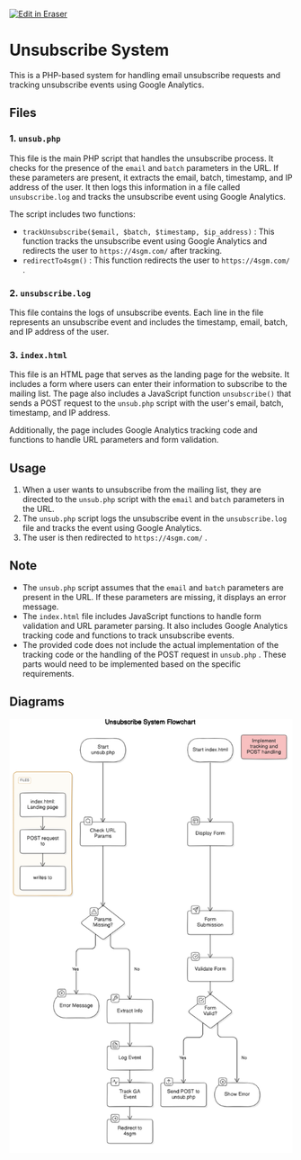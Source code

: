 <p><a target="_blank" href="https://app.eraser.io/workspace/NYem9OTjyH2v0gNcGHdF" id="edit-in-eraser-github-link"><img alt="Edit in Eraser" src="https://firebasestorage.googleapis.com/v0/b/second-petal-295822.appspot.com/o/images%2Fgithub%2FOpen%20in%20Eraser.svg?alt=media&amp;token=968381c8-a7e7-472a-8ed6-4a6626da5501"></a></p>

# Unsubscribe System
This is a PHP-based system for handling email unsubscribe requests and tracking unsubscribe events using Google Analytics.

## Files
### 1. `unsub.php` 
This file is the main PHP script that handles the unsubscribe process. It checks for the presence of the `email` and `batch` parameters in the URL. If these parameters are present, it extracts the email, batch, timestamp, and IP address of the user. It then logs this information in a file called `unsubscribe.log` and tracks the unsubscribe event using Google Analytics.

The script includes two functions:

- `trackUnsubscribe($email, $batch, $timestamp, $ip_address)` : This function tracks the unsubscribe event using Google Analytics and redirects the user to `https://4sgm.com/`  after tracking.
- `redirectTo4sgm()` : This function redirects the user to `https://4sgm.com/` .
### 2. `unsubscribe.log` 
This file contains the logs of unsubscribe events. Each line in the file represents an unsubscribe event and includes the timestamp, email, batch, and IP address of the user.

### 3. `index.html` 
This file is an HTML page that serves as the landing page for the website. It includes a form where users can enter their information to subscribe to the mailing list. The page also includes a JavaScript function `unsubscribe()` that sends a POST request to the `unsub.php` script with the user's email, batch, timestamp, and IP address.

Additionally, the page includes Google Analytics tracking code and functions to handle URL parameters and form validation.

## Usage
1. When a user wants to unsubscribe from the mailing list, they are directed to the `unsub.php`  script with the `email`  and `batch`  parameters in the URL.
2. The `unsub.php`  script logs the unsubscribe event in the `unsubscribe.log`  file and tracks the event using Google Analytics.
3. The user is then redirected to `https://4sgm.com/` .
## Note
- The `unsub.php`  script assumes that the `email`  and `batch`  parameters are present in the URL. If these parameters are missing, it displays an error message.
- The `index.html`  file includes JavaScript functions to handle form validation and URL parameter parsing. It also includes Google Analytics tracking code and functions to track unsubscribe events.
- The provided code does not include the actual implementation of the tracking code or the handling of the POST request in `unsub.php` . These parts would need to be implemented based on the specific requirements.



<!-- eraser-additional-content -->
## Diagrams
<!-- eraser-additional-files -->
<a href="/README-Unsubscribe System Flowchart-1.eraserdiagram" data-element-id="QZzsh1I1y8aWkAmUyL5ON"><img src="/.eraser/NYem9OTjyH2v0gNcGHdF___3Jivg2tjMecMlrHwbIVIBR8f7U03___---diagram----412df78416808d7e95a2d6b3de564f1a-Unsubscribe-System-Flowchart.png" alt="" data-element-id="QZzsh1I1y8aWkAmUyL5ON" /></a>
<!-- end-eraser-additional-files -->
<!-- end-eraser-additional-content -->
<!--- Eraser file: https://app.eraser.io/workspace/NYem9OTjyH2v0gNcGHdF --->